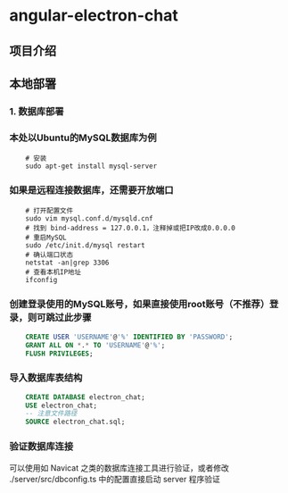 # angular-electron-chat

## 项目介绍

## 本地部署

### 1. 数据库部署

### 本处以Ubuntu的MySQL数据库为例

```shell
    # 安装
    sudo apt-get install mysql-server
```

### 如果是远程连接数据库，还需要开放端口

```shell
    # 打开配置文件
    sudo vim mysql.conf.d/mysqld.cnf
    # 找到 bind-address = 127.0.0.1，注释掉或把IP改成0.0.0.0
    # 重启MySQL
    sudo /etc/init.d/mysql restart
    # 确认端口状态
    netstat -an|grep 3306
    # 查看本机IP地址
    ifconfig
```

### 创建登录使用的MySQL账号，如果直接使用root账号（不推荐）登录，则可跳过此步骤

```sql
    CREATE USER 'USERNAME'@'%' IDENTIFIED BY 'PASSWORD';
    GRANT ALL ON *.* TO 'USERNAME'@'%';
    FLUSH PRIVILEGES;
```

### 导入数据库表结构

```sql
    CREATE DATABASE electron_chat;
    USE electron_chat;
    -- 注意文件路径
    SOURCE electron_chat.sql;
```

### 验证数据库连接

可以使用如 Navicat 之类的数据库连接工具进行验证，或者修改 ./server/src/dbconfig.ts 中的配置直接启动 server 程序验证
